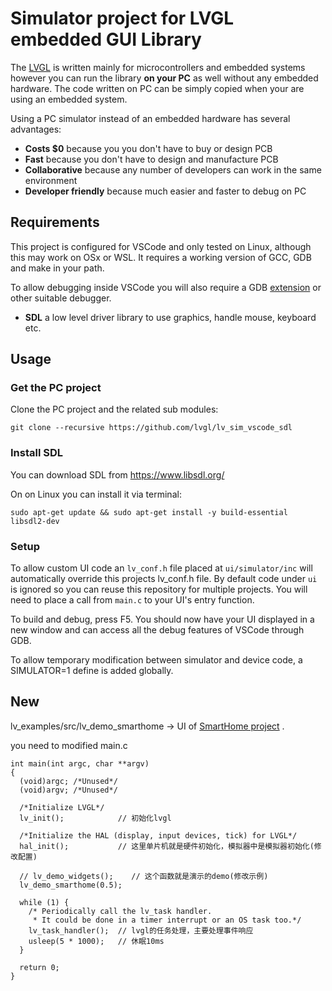 # Simulator project for LVGL embedded GUI Library

The [LVGL](https://github.com/lvgl/lvgl) is written mainly for microcontrollers and embedded systems however you can run the library **on your PC** as well without any embedded hardware. The code written on PC can be simply copied when your are using an embedded system.

Using a PC simulator instead of an embedded hardware has several advantages:
* **Costs $0** because you you don't have to buy or design PCB
* **Fast** because you don't have to design and manufacture PCB
* **Collaborative** because any number of developers can work in the same environment
* **Developer friendly** because much easier and faster to debug on PC

## Requirements
This project is configured for VSCode and only tested on Linux, although this may work on OSx or WSL. It requires a working version of GCC, GDB and make in your path.

To allow debugging inside VSCode you will also require a GDB [extension](https://marketplace.visualstudio.com/items?itemName=webfreak.debug) or other suitable debugger.

* **SDL** a low level driver library to use graphics, handle mouse, keyboard etc.

## Usage

### Get the PC project

Clone the PC project and the related sub modules:

```
git clone --recursive https://github.com/lvgl/lv_sim_vscode_sdl
```

### Install SDL
You can download SDL from https://www.libsdl.org/

On on Linux you can install it via terminal:
```
sudo apt-get update && sudo apt-get install -y build-essential libsdl2-dev
```

### Setup
To allow custom UI code an `lv_conf.h` file placed at `ui/simulator/inc` will automatically override this projects lv_conf.h file. By default code under `ui` is ignored so you can reuse this repository for multiple projects. You will need to place a call from `main.c` to your UI's entry function.

To build and debug, press F5. You should now have your UI displayed in a new window and can access all the debug features of VSCode through GDB.

To allow temporary modification between simulator and device code, a SIMULATOR=1 define is added globally.


## New
lv_examples/src/lv_demo_smarthome -> UI of [SmartHome project](https://github.com/Theo-s-Open-Source-Project/SmartHome) .

you need to modified main.c
```
int main(int argc, char **argv)
{
  (void)argc; /*Unused*/
  (void)argv; /*Unused*/

  /*Initialize LVGL*/
  lv_init();            // 初始化lvgl    

  /*Initialize the HAL (display, input devices, tick) for LVGL*/
  hal_init();           // 这里单片机就是硬件初始化，模拟器中是模拟器初始化(修改配置)

  // lv_demo_widgets();    // 这个函数就是演示的demo(修改示例)
  lv_demo_smarthome(0.5);

  while (1) {
    /* Periodically call the lv_task handler.
     * It could be done in a timer interrupt or an OS task too.*/
    lv_task_handler();  // lvgl的任务处理，主要处理事件响应
    usleep(5 * 1000);   // 休眠10ms
  }

  return 0;
}
```
